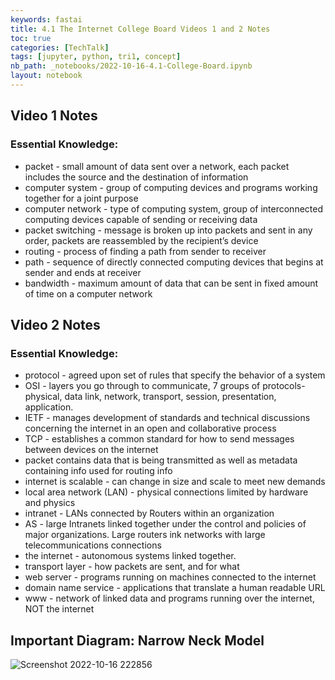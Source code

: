 ```yaml
---
keywords: fastai
title: 4.1 The Internet College Board Videos 1 and 2 Notes
toc: true
categories: [TechTalk]
tags: [jupyter, python, tri1, concept]
nb_path: _notebooks/2022-10-16-4.1-College-Board.ipynb
layout: notebook
---
```


<!--
#################################################
### THIS FILE WAS AUTOGENERATED! DO NOT EDIT! ###
#################################################
# file to edit: _notebooks/2022-10-16-4.1-College-Board.ipynb
-->

<div class="container" id="notebook-container">
        
<div class="cell border-box-sizing text_cell rendered"><div class="inner_cell">
<div class="text_cell_render border-box-sizing rendered_html">
<h2 id="Video-1-Notes">Video 1 Notes<a class="anchor-link" href="#Video-1-Notes"> </a></h2><h3 id="Essential-Knowledge:">Essential Knowledge:<a class="anchor-link" href="#Essential-Knowledge:"> </a></h3><ul>
<li>packet - small amount of data sent over a network, each packet includes the source and the destination of information</li>
<li>computer system - group of computing devices and programs working together for a joint purpose</li>
<li>computer network - type of computing system, group of interconnected computing devices capable of sending or receiving data</li>
<li>packet switching - message is broken up into packets and sent in any order, packets are reassembled by the recipient’s device</li>
<li>routing - process of finding a path from sender to receiver</li>
<li>path - sequence of directly connected computing devices that begins at sender and ends at receiver</li>
<li>bandwidth - maximum amount of data that can be sent in fixed amount of time on a computer network</li>
</ul>

</div>
</div>
</div>
<div class="cell border-box-sizing text_cell rendered"><div class="inner_cell">
<div class="text_cell_render border-box-sizing rendered_html">
<h2 id="Video-2-Notes">Video 2 Notes<a class="anchor-link" href="#Video-2-Notes"> </a></h2><h3 id="Essential-Knowledge:">Essential Knowledge:<a class="anchor-link" href="#Essential-Knowledge:"> </a></h3><ul>
<li>protocol - agreed upon set of rules that specify the behavior of a system</li>
<li>OSI - layers you go through to communicate, 7 groups of protocols- physical, data link, network, transport, session, presentation, application.</li>
<li>IETF - manages development of standards and technical discussions concerning the internet in an open and collaborative process</li>
<li>TCP - establishes a common standard for how to send messages between devices on the internet</li>
<li>packet contains data that is being transmitted as well as metadata containing info used for routing info</li>
<li>internet is scalable - can change in size and scale to meet new demands</li>
<li>local area network (LAN) - physical connections limited by hardware and physics</li>
<li>intranet - LANs connected by Routers within an organization</li>
<li>AS - large Intranets linked together under the control and policies of major organizations. Large routers ink networks with large telecommunications connections</li>
<li>the internet - autonomous systems linked together.</li>
<li>transport layer - how packets are sent, and for what</li>
<li>web server - programs running on machines connected to the internet</li>
<li>domain name service - applications that translate a human readable URL</li>
<li>www - network of linked data and programs running over the internet, NOT the internet</li>
</ul>

</div>
</div>
</div>
<div class="cell border-box-sizing text_cell rendered"><div class="inner_cell">
<div class="text_cell_render border-box-sizing rendered_html">
<h2 id="Important-Diagram:-Narrow-Neck-Model">Important Diagram: Narrow Neck Model<a class="anchor-link" href="#Important-Diagram:-Narrow-Neck-Model"> </a></h2><p><img src="https://user-images.githubusercontent.com/51098969/196096331-2ae1dbf7-d15b-4d99-b375-36c796781a08.jpg" alt="Screenshot 2022-10-16 222856"></p>

</div>
</div>
</div>
</div>
 

